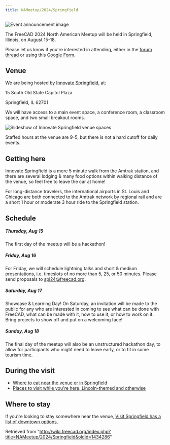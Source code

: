 ```yaml
---
title: NAMeetup/2024/Springfield
---
```


![Event announcement image](/images/FCNA24.webp)

The FreeCAD 2024 North American Meetup will be held in Springfield, Illinois, on August 15-18.

Please let us know if you're interested in attending, either in the [forum thread](https://forum.freecad.org/viewtopic.php?t=85180) or using this [Google Form](https://forms.gle/wSELDeLeAkF1C76T7).

## Venue

We are being hosted by [Innovate Springfield](https://www.innovatespringfield.org/), at:

15 South Old State Capitol Plaza

Springfield, IL 62701

We will have access to a main event space, a conference room, a classroom space, and two small breakout rooms.

![Slideshow of Innovate Springfield venue spaces](/images/InnovateSpringfieldVenue.gif)

Staffed hours at the venue are 9-5, but there is not a hard cutoff for daily events.

## Getting here

Innovate Springfield is a mere 5 minute walk from the Amtrak station, and there are several lodging & many food options within walking distance of the venue, so feel free to leave the car at home!

For long-distance travelers, the international airports in St. Louis and Chicago are both connected to the Amtrak network by regional rail and are a short 1 hour or moderate 3 hour ride to the Springfield station.

## Schedule

##### Thursday, Aug 15

The first day of the meetup will be a hackathon!

##### Friday, Aug 16

For Friday, we will schedule lightning talks and short & medium presentations, i.e. timeslots of no more than 5, 25, or 50 minutes. Please send proposals to spi24@freecad.org.

##### Saturday, Aug 17

Showcase & Learning Day! On Saturday, an invitation will be made to the public for any who are interested in coming to see what can be done with FreeCAD, what can be made with it, how to use it, or how to work on it. Bring projects to show off and put on a welcoming face!

##### Sunday, Aug 18

The final day of the meetup will also be an unstructured hackathon day, to allow for participants who might need to leave early, or to fit in some tourism time.

## During the visit

- [Where to eat near the venue or in Springfield](/NAMeetup/2024/Springfield/Food "NAMeetup/2024/Springfield/Food")
- [Places to visit while you're here, Lincoln-themed and otherwise](/NAMeetup/2024/Springfield/Tourism "NAMeetup/2024/Springfield/Tourism")

## Where to stay

If you're looking to stay somewhere near the venue, [Visit Springfield has a list of downtown options.](https://visitspringfieldillinois.com/LocationSearches/WhereToStay?id=Downtown)

Retrieved from "<http://wiki.freecad.org/index.php?title=NAMeetup/2024/Springfield&oldid=1434286>"
